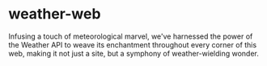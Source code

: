 # weather-web
Infusing a touch of meteorological marvel, we've harnessed the power of the Weather API to weave its enchantment throughout every corner of this web, making it not just a site, but a symphony of weather-wielding wonder.
